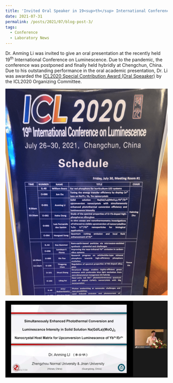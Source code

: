```yaml
---
title: 'Invited Oral Speaker in 19<sup>th</sup> International Conference on Luminescence (ICL2020)'
date: 2021-07-31
permalink: /posts/2021/07/blog-post-3/
tags:
  - Conference
  - Laboratory News
---
```


Dr. Anming Li was invited to give an oral presentation at the recently held 19<sup>th</sup> International Conference on Luminescence. Due to the pandemic, the conference was postponed and finally held hybridly at Chengchun, China. Due to his outstanding performance in the oral academic presentation, Dr. Li was awarded the [ICL2020 Special Contribution Award (Oral Speaaker)](/awards/2021-award4) by the ICL2020 Organizing Committee.

![ICL Poster](/images/iclposter.png)

![ICL2020talk](/images/icltalk.png)

